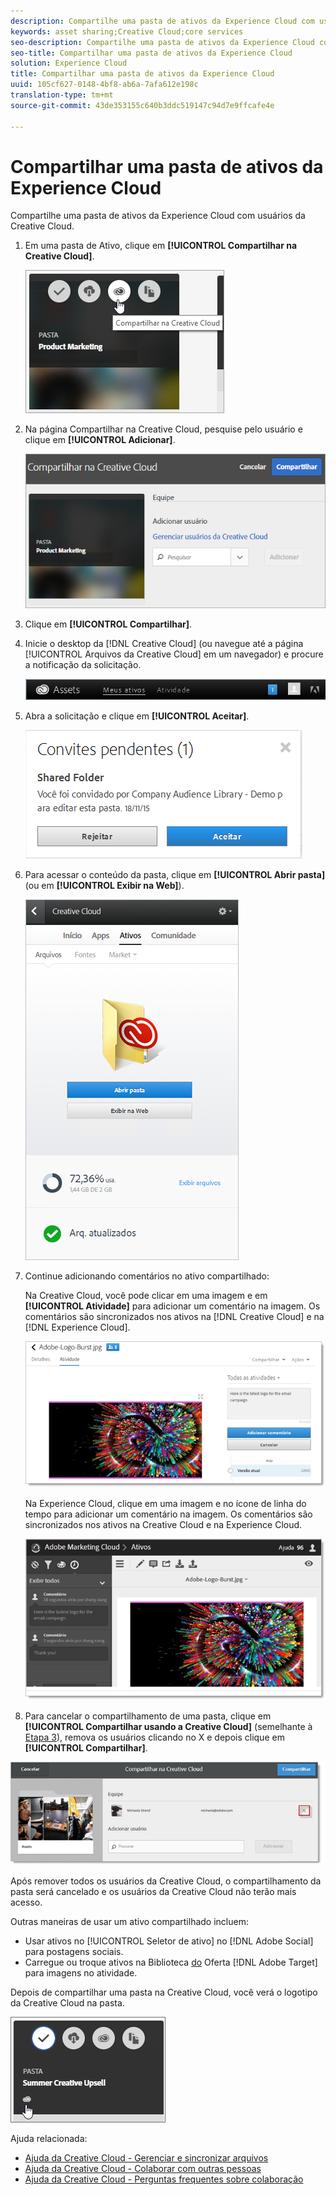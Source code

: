 ```yaml
---
description: Compartilhe uma pasta de ativos da Experience Cloud com usuários da Creative Cloud.
keywords: asset sharing;Creative Cloud;core services
seo-description: Compartilhe uma pasta de ativos da Experience Cloud com usuários da Creative Cloud.
seo-title: Compartilhar uma pasta de ativos da Experience Cloud
solution: Experience Cloud
title: Compartilhar uma pasta de ativos da Experience Cloud
uuid: 105cf627-0148-4bf8-ab6a-7afa612e198c
translation-type: tm+mt
source-git-commit: 43de353155c640b3ddc519147c94d7e9ffcafe4e

---
```



# Compartilhar uma pasta de ativos da Experience Cloud

Compartilhe uma pasta de ativos da Experience Cloud com usuários da Creative Cloud.

1. Em uma pasta de Ativo, clique em **[!UICONTROL Compartilhar na Creative Cloud]**.

   ![Resultado da etapa](assets/asset-share-cc.png)
1. Na página Compartilhar na Creative Cloud, pesquise pelo usuário e clique em **[!UICONTROL Adicionar]**.

   ![](assets/asset-share-cc-page.png)

1. Clique em **[!UICONTROL Compartilhar]**.
1. Inicie o desktop da [!DNL Creative Cloud] (ou navegue até a página [!UICONTROL Arquivos da Creative Cloud] em um navegador) e procure a notificação da solicitação.

   ![](assets/cc_share_request.png)
1. Abra a solicitação e clique em **[!UICONTROL Aceitar]**.

   ![Resultado da etapa](assets/cc_share_accept.png)
1. Para acessar o conteúdo da pasta, clique em **[!UICONTROL Abrir pasta]** (ou em **[!UICONTROL Exibir na Web]**).

   ![Resultado da etapa](assets/creative_cloud_open_folder.png)
1. Continue adicionando comentários no ativo compartilhado:

   Na Creative Cloud, você pode clicar em uma imagem e em **[!UICONTROL Atividade]** para adicionar um comentário na imagem. Os comentários são sincronizados nos ativos na [!DNL Creative Cloud] e na [!DNL Experience Cloud].

   ![](assets/asset_comment_cc.png)

   Na Experience Cloud, clique em uma imagem e no ícone de linha do tempo para adicionar um comentário na imagem. Os comentários são sincronizados nos ativos na Creative Cloud e na Experience Cloud.

   ![](assets/asset_comment_mac.png)

1. Para cancelar o compartilhamento de uma pasta, clique em **[!UICONTROL Compartilhar usando a Creative Cloud]** (semelhante à [Etapa 3](../experience-cloud-assets/t-share-creative-cloud.md#step_BA17CFA185284641A9B878BA29551996)), remova os usuários clicando no X e depois clique em **[!UICONTROL Compartilhar]**.

![](assets/asset_remove_user.png)

Após remover todos os usuários da Creative Cloud, o compartilhamento da pasta será cancelado e os usuários da Creative Cloud não terão mais acesso.

Outras maneiras de usar um ativo compartilhado incluem:

* Usar ativos no [!UICONTROL Seletor de ativo] no [!DNL Adobe Social] para postagens sociais.
* Carregue ou troque ativos na Biblioteca [do](https://docs.adobe.com/help/en/target/using/experiences/offers/manage-content.html) Oferta [!DNL Adobe Target] para imagens no atividade.

Depois de compartilhar uma pasta na Creative Cloud, você verá o logotipo da Creative Cloud na pasta.

![](assets/asset-cc-logo.png)

Ajuda relacionada:

* [Ajuda da Creative Cloud - Gerenciar e sincronizar arquivos](https://helpx.adobe.com/creative-cloud/help/sync-files.html)
* [Ajuda da Creative Cloud - Colaborar com outras pessoas](https://helpx.adobe.com/creative-cloud/help/collaboration.html)
* [Ajuda da Creative Cloud - Perguntas frequentes sobre colaboração](https://helpx.adobe.com/creative-cloud/help/collaboration-faq.html)
